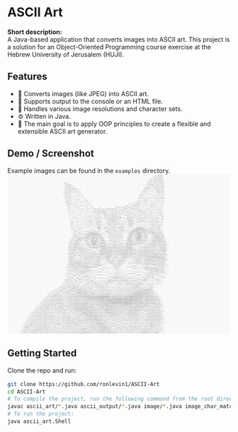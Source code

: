 # ASCII Art

**Short description:**  
A Java-based application that converts images into ASCII art. This project is a solution for an Object-Oriented Programming course exercise at the Hebrew University of Jerusalem (HUJI).

## Features
- 🔧 Converts images (like JPEG) into ASCII art.
- 🔧 Supports output to the console or an HTML file.
- 🔧 Handles various image resolutions and character sets.
- ⚙️ Written in Java.
- 🎯 The main goal is to apply OOP principles to create a flexible and extensible ASCII art generator.

## Demo / Screenshot
Example images can be found in the `examples` directory.
![Screenshot placeholder](examples/demo_cat_output.png)

## Getting Started
Clone the repo and run:

```bash
git clone https://github.com/ronlevin1/ASCII-Art
cd ASCII-Art
# To compile the project, run the following command from the root directory:
javac ascii_art/*.java ascii_output/*.java image/*.java image_char_matching/*.java ascii_art/new_exceptions/*.java
# To run the project:
java ascii_art.Shell
```
